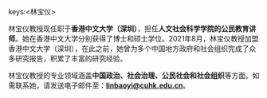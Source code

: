 keys:<林宝仪>


林宝仪教授现任职于**香港中文大学（深圳）**，担任**人文社会科学学院的公民教育讲师**。她在香港中文大学分别获得了博士和硕士学位。2021年8月，林宝仪教授加盟香港中文大学（深圳），在此之前，她曾为多个中国地方政府和社会组织完成了众多研究报告，积累了丰富的研究经验。

林宝仪教授的专业领域涵盖**中国政治、社会治理、公民社会和社会组织**等方面。如需联系她，请发送电子邮件至：**linbaoyi@cuhk.edu.cn**。